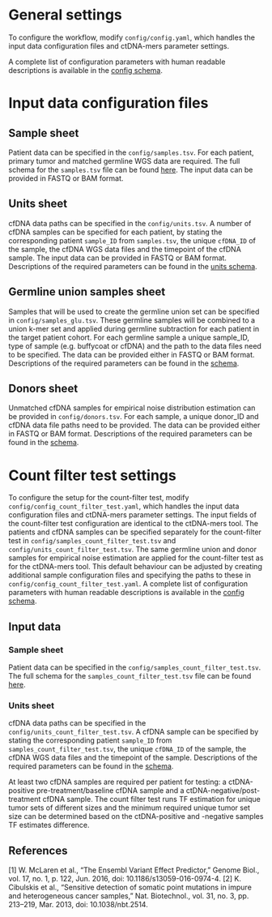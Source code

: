# General settings
To configure the workflow, modify ``config/config.yaml``, which handles the input data configuration files and ctDNA-mers parameter settings.

A complete list of configuration parameters with human readable descriptions is available in the [config schema](https://github.com/carmenoroperv/ctDNA_mers/tree/main/workflow/schemas/config.schema.yaml).

# Input data configuration files

## Sample sheet
Patient data can be specified in the `config/samples.tsv`. For each patient, primary tumor and matched germline WGS data are required. The full schema for the `samples.tsv` file can be found [here](https://github.com/carmenoroperv/ctDNA_mers/tree/main/workflow/schemas/samples.schema.yaml). The input data can be provided in FASTQ or BAM format. 

## Units sheet
cfDNA data paths can be specified in the `config/units.tsv`. A number of cfDNA samples can be specified for each patient, by stating the corresponding patient `sample_ID` from `samples.tsv`, the unique `cfDNA_ID` of the sample, the cfDNA WGS data files and the timepoint of the cfDNA sample. The input data can be provided in FASTQ or BAM format. Descriptions of the required parameters can be found in the [units schema](https://github.com/carmenoroperv/ctDNA_mers/tree/main/workflow/schemas/units.schema.yaml).

## Germline union samples sheet
Samples that will be used to create the germline union set can be specified in `config/samples_glu.tsv`. These germline samples will be combined to a union k-mer set and applied during germline subtraction for each patient in the target patient cohort.
For each germline sample a unique sample_ID, type of sample (e.g. buffycoat or cfDNA) and the path to the data files need to be specified. The data can be provided either in FASTQ or BAM format. Descriptions of the required parameters can be found in the [schema](https://github.com/carmenoroperv/ctDNA_mers/tree/main/workflow/schemas/samples_glu.schema.yaml).

## Donors sheet
Unmatched cfDNA samples for empirical noise distribution estimation can be provided in `config/donors.tsv`. For each sample, a unique donor_ID and cfDNA data file paths need to be provided. 
The data can be provided either in FASTQ or BAM format. Descriptions of the required parameters can be found in the [schema](https://github.com/carmenoroperv/ctDNA_mers/tree/main/workflow/schemas/donors.schema.yaml).


# Count filter test settings
To configure the setup for the count-filter test, modify ``config/config_count_filter_test.yaml``, which handles the input data configuration files and ctDNA-mers parameter settings. The input fields of the count-filter test configuration are identical to the ctDNA-mers tool. The patients and cfDNA samples can be specified separately for the count-filter test in `config/samples_count_filter_test.tsv` and `config/units_count_filter_test.tsv`. The same germline union and donor samples for empirical noise estimation are applied for the count-filter test as for the ctDNA-mers tool. This default behaviour can be adjusted by creating additional sample configuration files and specifying the paths to these in ``config/config_count_filter_test.yaml``. A complete list of configuration parameters with  human readable descriptions is available in the [config schema](https://github.com/carmenoroperv/ctDNA_mers/tree/main/workflow/schemas/config_count_filter_test.schema.yaml).

## Input data

### Sample sheet
Patient data can be specified in the `config/samples_count_filter_test.tsv`. The full schema for the `samples_count_filter_test.tsv` file can be found [here](https://github.com/carmenoroperv/ctDNA_mers/tree/main/clonalSNVs_tracking/workflow/schemas/samples_count_filter_test.schema.yaml).

### Units sheet
cfDNA data paths can be specified in the `config/units_count_filter_test.tsv`. A cfDNA sample can be specified by stating the corresponding patient `sample_ID` from `samples_count_filter_test.tsv`, the unique `cfDNA_ID` of the sample, the cfDNA WGS data files and the timepoint of the sample. Descriptions of the required parameters can be found in the [schema](https://github.com/carmenoroperv/ctDNA_mers/tree/main/workflow/schemas/units_count_filter_test.schema.yaml).

At least two cfDNA samples are required per patient for testing: a ctDNA-positive pre-treatment/baseline cfDNA sample and a ctDNA-negative/post-treatment cfDNA sample. The count filter test runs TF estimation for unique tumor sets of different sizes and the minimum required unique tumor set size can be determined based on the ctDNA-positive and -negative samples TF estimates difference. 


## References
[1] W. McLaren et al., “The Ensembl Variant Effect Predictor,” Genome Biol., vol. 17, no. 1, p. 122, Jun. 2016, doi: 10.1186/s13059-016-0974-4.
[2] K. Cibulskis et al., “Sensitive detection of somatic point mutations in impure and heterogeneous cancer samples,” Nat. Biotechnol., vol. 31, no. 3, pp. 213–219, Mar. 2013, doi: 10.1038/nbt.2514.
